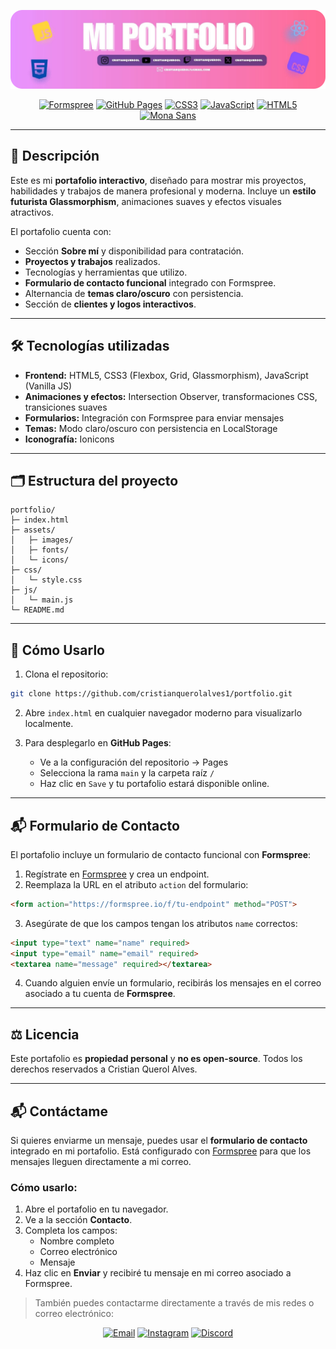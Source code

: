 [![Banner del Portafolio](banner.png)](https://cristianquerolalves.com)


<div align="center">

[![Formspree](https://img.shields.io/badge/Formspree-FF6A3D?style=for-the-badge&logo=formspree&logoColor=white)](https://formspree.io/) 
[![GitHub Pages](https://img.shields.io/badge/GitHub%20Pages-181717?style=for-the-badge&logo=github&logoColor=white)](https://pages.github.com/) 
[![CSS3](https://img.shields.io/badge/CSS3-1572B6?style=for-the-badge&logo=css3&logoColor=white)](https://developer.mozilla.org/es/docs/Web/CSS) 
[![JavaScript](https://img.shields.io/badge/JavaScript-F7DF1E?style=for-the-badge&logo=javascript&logoColor=black)](https://developer.mozilla.org/es/docs/Web/JavaScript) 
[![HTML5](https://img.shields.io/badge/HTML5-E34F26?style=for-the-badge&logo=html5&logoColor=white)](https://developer.mozilla.org/es/docs/Web/HTML) 
[![Mona Sans](https://img.shields.io/badge/Tipografía-Mona--Sans-000000?style=for-the-badge&logoColor=white)](https://www.dafont.com/mona-sans.font)

</div>


---

## 📖 Descripción
Este es mi **portafolio interactivo**, diseñado para mostrar mis proyectos, habilidades y trabajos de manera profesional y moderna. Incluye un **estilo futurista Glassmorphism**, animaciones suaves y efectos visuales atractivos.

El portafolio cuenta con:

- Sección **Sobre mí** y disponibilidad para contratación.
- **Proyectos y trabajos** realizados.
- Tecnologías y herramientas que utilizo.
- **Formulario de contacto funcional** integrado con Formspree.
- Alternancia de **temas claro/oscuro** con persistencia.
- Sección de **clientes y logos interactivos**.

---

## 🛠 Tecnologías utilizadas
- **Frontend:** HTML5, CSS3 (Flexbox, Grid, Glassmorphism), JavaScript (Vanilla JS)  
- **Animaciones y efectos:** Intersection Observer, transformaciones CSS, transiciones suaves  
- **Formularios:** Integración con Formspree para enviar mensajes  
- **Temas:** Modo claro/oscuro con persistencia en LocalStorage  
- **Iconografía:** Ionicons  

---

## 🗂 Estructura del proyecto
```text
portfolio/
├─ index.html
├─ assets/
│   ├─ images/
│   ├─ fonts/
│   └─ icons/
├─ css/
│   └─ style.css
├─ js/
│   └─ main.js
└─ README.md
```

---

## 🚀 Cómo Usarlo

1. Clona el repositorio:
```bash
git clone https://github.com/cristianquerolalves1/portfolio.git
```

2. Abre `index.html` en cualquier navegador moderno para visualizarlo localmente.

3. Para desplegarlo en **GitHub Pages**:
   - Ve a la configuración del repositorio → Pages
   - Selecciona la rama `main` y la carpeta raíz `/`
   - Haz clic en `Save` y tu portafolio estará disponible online.

---

## 📬 Formulario de Contacto
El portafolio incluye un formulario de contacto funcional con **Formspree**:

1. Regístrate en [Formspree](https://formspree.io/) y crea un endpoint.
2. Reemplaza la URL en el atributo `action` del formulario:

```html
<form action="https://formspree.io/f/tu-endpoint" method="POST">
```

3. Asegúrate de que los campos tengan los atributos `name` correctos:

```html
<input type="text" name="name" required>
<input type="email" name="email" required>
<textarea name="message" required></textarea>
```

4. Cuando alguien envíe un formulario, recibirás los mensajes en el correo asociado a tu cuenta de **Formspree**.

---

## ⚖️ Licencia
Este portafolio es **propiedad personal** y **no es open-source**. Todos los derechos reservados a Cristian Querol Alves.

---

## 📬 Contáctame

Si quieres enviarme un mensaje, puedes usar el **formulario de contacto** integrado en mi portafolio. Está configurado con [Formspree](https://formspree.io/) para que los mensajes lleguen directamente a mi correo.

### Cómo usarlo:

1. Abre el portafolio en tu navegador.
2. Ve a la sección **Contacto**.
3. Completa los campos:
   - Nombre completo
   - Correo electrónico
   - Mensaje
4. Haz clic en **Enviar** y recibiré tu mensaje en mi correo asociado a Formspree.

> También puedes contactarme directamente a través de mis redes o correo electrónico:

<div align="center">

[![Email](https://img.shields.io/badge/Email-D14836?style=for-the-badge&logo=gmail&logoColor=white)](mailto:cristianquerol7@gmail.com)
[![Instagram](https://img.shields.io/badge/Instagram-E1306C?style=for-the-badge&logo=instagram&logoColor=white)](https://www.instagram.com/cristianquerool)
[![Discord](https://img.shields.io/badge/Moon%20Vision-7289DA?style=for-the-badge&logo=discord&logoColor=white)](https://discord.gg/HtJ8uMQBed)

</div>

